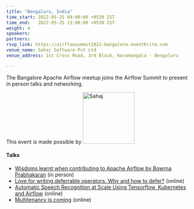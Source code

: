 ```yaml
---
title: "Bengaluru, India"
time_start: 2022-05-25 09:00:00 +0530 IST
time_end:   2022-05-25 13:00:00 +0530 IST
weight: 4
speakers:
partners:
rsvp_link: https://airflowsummit2022-bangalore.eventbrite.com
venue_name: Sahaj Software Pvt Ltd
venue_address: 1st Cross Road, 3rd Block, Koramangala · Bengaluru

---
```


The Bangalore Apache Airflow meetup joins the Airflow Summit to present in person talks and networking. 

<p class="my-2">This event is made possible by <a class="p-3" href="https://sahaj.ai" target="_blank"><img src="/images/partners/sahaj2.svg" style="width:140px;" alt="Sahaj" description="Sahaj"></a>


#### Talks
 * [Wisdoms learnt when contributing to Apache Airflow by Bowrna Prabhakaran](https://airflowsummit.org/sessions/2022/wisdoms-learnt-when-contributing) (in person)
 * [Love for writing deferrable operators. Why and how to defer?](https://airflowsummit.org/sessions/2022/love-for-writing-deferrable-operators) (online)
 * [Automatic Speech Recognition at Scale Using Tensorflow, Kubernetes and Airflow](https://airflowsummit.org/sessions/2022/automatic-speech-recognition-at-scale) (online)
 * [Multitenancy is coming](https://airflowsummit.org/sessions/2022/multitenancy-is-coming) (online)
